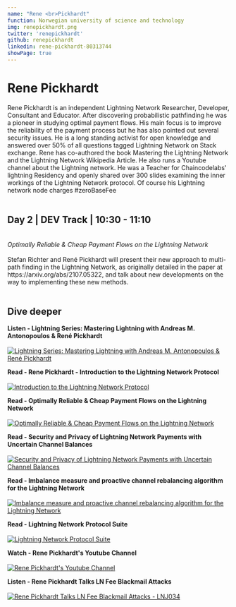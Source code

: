 ```yaml
---
name: "Rene <br>Pickhardt"
function: Norwegian university of science and technology
img: renepickhardt.png
twitter: 'renepickhardt'
github: renepickhardt
linkedin: rene-pickhardt-80313744
showPage: true
---
```


# Rene Pickhardt
 
Rene Pickhardt is an independent Lightning Network Researcher, Developer, Consultant and Educator. After discovering probabilistic pathfinding he was a pioneer in studying optimal payment flows. His main focus is to improve the reliability of the payment process but he has also pointed out several security issues. He is a long standing activist for open knowledge and answered over 50% of all questions tagged Lightning Network on Stack exchange. Rene has co-authored the book Mastering the Lightning Network and the Lightning Network Wikipedia Article. He also runs a Youtube channel about the Lightning network. He was a Teacher for Chaincodelabs' lightning Residency and openly shared over 300 slides examining the inner workings of the Lightning Network protocol. Of course his Lightning network node charges #zeroBaseFee 
<br><br>

## Day 2 | DEV Track | 10:30 - 11:10
<br>
<i>Optimally Reliable & Cheap Payment Flows on the Lightning Network</i><br><br>
Stefan Richter and René Pickhardt will present their new approach to multi-path finding in the Lightning Network, as originally detailed in the paper at https://arxiv.org/abs/2107.05322, and talk about new developments on the way to implementing these new methods.<br><br>

## Dive deeper

<div class="grid grid-cols-1 md:grid-cols-2 gap-5">
<div class="p-3 my-2">

**Listen - Lightning Series: Mastering Lightning with Andreas M. Antonopoulos & René Pickhardt** <br><br>
[ ![Lightning Series: Mastering Lightning with Andreas M. Antonopoulos & René Pickhardt](/content/rene_whatbitcoindid.png)](https://www.whatbitcoindid.com/podcast/mastering-lightning/)
</div>

<div class="p-3 my-2">

**Read - Rene Pickhardt - Introduction to the Lightning Network Protocol** <br><br>
[ ![Introduction to the Lightning Network Protocol](/content/rene_lnprotocol.png)](https://upload.wikimedia.org/wikipedia/commons/b/b7/Introduction_to_the_Lightning_Network_Protocol_and_the_Basics_of_Lightning_Technology_%28BOLT_aka_Lightning-rfc%29.pdf)
</div>

<div class="p-3 my-2">

**Read - Optimally Reliable & Cheap Payment Flows on the Lightning Network** <br><br>
[ ![Optimally Reliable & Cheap Payment Flows on the Lightning Network](/content/rene_reliable1.png)](https://arxiv.org/abs/2107.05322/)
</div>

<div class="p-3 my-2">

**Read - Security and Privacy of Lightning Network Payments with Uncertain Channel Balances** <br><br>
[ ![Security and Privacy of Lightning Network Payments with Uncertain Channel Balances](/content/rene_uncertain.png)](https://arxiv.org/abs/2103.08576/)
</div>

<div class="p-3 my-2">

**Read - Imbalance measure and proactive channel rebalancing algorithm for the Lightning Network** <br><br>
[ ![Imbalance measure and proactive channel rebalancing algorithm for the Lightning Network](/content/rene_proactive.png)](https://arxiv.org/abs/1912.09555/)
</div>

<div class="p-3 my-2">

**Read - Lightning Network Protocol Suite** <br><br>
[ ![Lightning Network Protocol Suite](/content/rene_suite.png)](https://upload.wikimedia.org/wikipedia/commons/f/f9/Lightning_Network_Protocol_Suite.png)
</div>

<div class="p-3 my-2">

**Watch - Rene Pickhardt's Youtube Channel** <br><br>
[ ![Rene Pickhardt's Youtube Channel](/content/rene_youtube.png)](https://www.youtube.com/renepickhardt/)
</div>

<div class="p-3 my-2">

**Listen - Rene Pickhardt Talks LN Fee Blackmail Attacks** <br><br>
[ ![Rene Pickhardt Talks LN Fee Blackmail Attacks - LNJ034](/content/rene_junkies.png)](https://lightningjunkies.net/lnj034-rene-pickhardt-talks-ln-blackmail-attacks/)
</div>

</div>

<br>


